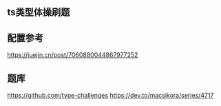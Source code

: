 ## ts类型体操刷题

## 配置参考
https://juejin.cn/post/7060880044867977252

## 题库
https://github.com/type-challenges
https://dev.to/macsikora/series/4717
